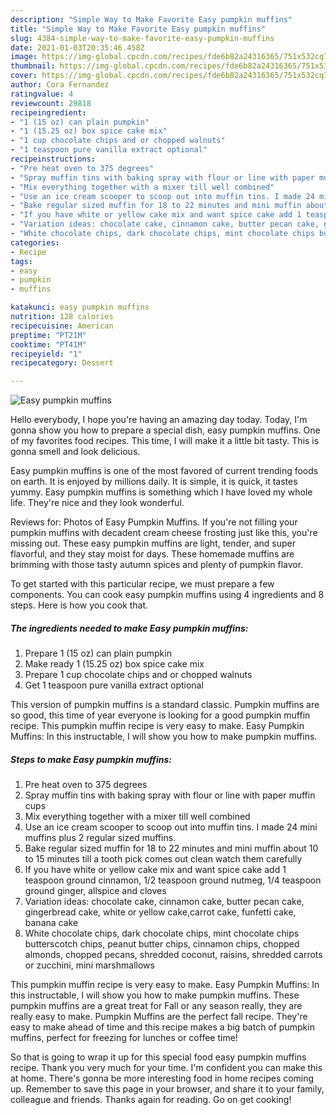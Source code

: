 ```yaml
---
description: "Simple Way to Make Favorite Easy pumpkin muffins"
title: "Simple Way to Make Favorite Easy pumpkin muffins"
slug: 4384-simple-way-to-make-favorite-easy-pumpkin-muffins
date: 2021-01-03T20:35:46.458Z
image: https://img-global.cpcdn.com/recipes/fde6b82a24316365/751x532cq70/easy-pumpkin-muffins-recipe-main-photo.jpg
thumbnail: https://img-global.cpcdn.com/recipes/fde6b82a24316365/751x532cq70/easy-pumpkin-muffins-recipe-main-photo.jpg
cover: https://img-global.cpcdn.com/recipes/fde6b82a24316365/751x532cq70/easy-pumpkin-muffins-recipe-main-photo.jpg
author: Cora Fernandez
ratingvalue: 4
reviewcount: 29818
recipeingredient:
- "1 (15 oz) can plain pumpkin"
- "1 (15.25 oz) box spice cake mix"
- "1 cup chocolate chips and or chopped walnuts"
- "1 teaspoon pure vanilla extract optional"
recipeinstructions:
- "Pre heat oven to 375 degrees"
- "Spray muffin tins with baking spray with flour or line with paper muffin cups"
- "Mix everything together with a mixer till well combined"
- "Use an ice cream scooper to scoop out into muffin tins. I made 24 mini muffins plus 2 regular sized muffins."
- "Bake regular sized muffin for 18 to 22 minutes and mini muffin about 10 to 15 minutes till a tooth pick comes out clean watch them carefully"
- "If you have white or yellow cake mix and want spice cake add 1 teaspoon ground cinnamon, 1/2 teaspoon ground nutmeg, 1/4 teaspoon ground ginger, allspice and cloves"
- "Variation ideas: chocolate cake, cinnamon cake, butter pecan cake, gingerbread cake, white or yellow cake,carrot cake, funfetti cake, banana cake"
- "White chocolate chips, dark chocolate chips, mint chocolate chips butterscotch chips, peanut butter chips, cinnamon chips, chopped almonds, chopped pecans, shredded coconut, raisins, shredded carrots or zucchini, mini marshmallows"
categories:
- Recipe
tags:
- easy
- pumpkin
- muffins

katakunci: easy pumpkin muffins 
nutrition: 128 calories
recipecuisine: American
preptime: "PT21M"
cooktime: "PT41M"
recipeyield: "1"
recipecategory: Dessert

---
```



![Easy pumpkin muffins](https://img-global.cpcdn.com/recipes/fde6b82a24316365/751x532cq70/easy-pumpkin-muffins-recipe-main-photo.jpg)

Hello everybody, I hope you're having an amazing day today. Today, I'm gonna show you how to prepare a special dish, easy pumpkin muffins. One of my favorites food recipes. This time, I will make it a little bit tasty. This is gonna smell and look delicious.

Easy pumpkin muffins is one of the most favored of current trending foods on earth. It is enjoyed by millions daily. It is simple, it is quick, it tastes yummy. Easy pumpkin muffins is something which I have loved my whole life. They're nice and they look wonderful.

Reviews for: Photos of Easy Pumpkin Muffins. If you&#39;re not filling your pumpkin muffins with decadent cream cheese frosting just like this, you&#39;re missing out. These easy pumpkin muffins are light, tender, and super flavorful, and they stay moist for days. These homemade muffins are brimming with those tasty autumn spices and plenty of pumpkin flavor.


To get started with this particular recipe, we must prepare a few components. You can cook easy pumpkin muffins using 4 ingredients and 8 steps. Here is how you cook that.

<!--inarticleads1-->

##### The ingredients needed to make Easy pumpkin muffins:

1. Prepare 1 (15 oz) can plain pumpkin
1. Make ready 1 (15.25 oz) box spice cake mix
1. Prepare 1 cup chocolate chips and or chopped walnuts
1. Get 1 teaspoon pure vanilla extract optional


This version of pumpkin muffins is a standard classic. Pumpkin muffins are so good, this time of year everyone is looking for a good pumpkin muffin recipe. This pumpkin muffin recipe is very easy to make. Easy Pumpkin Muffins: In this instructable, I will show you how to make pumpkin muffins. 

<!--inarticleads2-->

##### Steps to make Easy pumpkin muffins:

1. Pre heat oven to 375 degrees
1. Spray muffin tins with baking spray with flour or line with paper muffin cups
1. Mix everything together with a mixer till well combined
1. Use an ice cream scooper to scoop out into muffin tins. I made 24 mini muffins plus 2 regular sized muffins.
1. Bake regular sized muffin for 18 to 22 minutes and mini muffin about 10 to 15 minutes till a tooth pick comes out clean watch them carefully
1. If you have white or yellow cake mix and want spice cake add 1 teaspoon ground cinnamon, 1/2 teaspoon ground nutmeg, 1/4 teaspoon ground ginger, allspice and cloves
1. Variation ideas: chocolate cake, cinnamon cake, butter pecan cake, gingerbread cake, white or yellow cake,carrot cake, funfetti cake, banana cake
1. White chocolate chips, dark chocolate chips, mint chocolate chips butterscotch chips, peanut butter chips, cinnamon chips, chopped almonds, chopped pecans, shredded coconut, raisins, shredded carrots or zucchini, mini marshmallows


This pumpkin muffin recipe is very easy to make. Easy Pumpkin Muffins: In this instructable, I will show you how to make pumpkin muffins. These pumpkin muffins are a great treat for Fall or any season really, they are really easy to make. Pumpkin Muffins are the perfect fall recipe. They&#39;re easy to make ahead of time and this recipe makes a big batch of pumpkin muffins, perfect for freezing for lunches or coffee time! 

So that is going to wrap it up for this special food easy pumpkin muffins recipe. Thank you very much for your time. I'm confident you can make this at home. There's gonna be more interesting food in home recipes coming up. Remember to save this page in your browser, and share it to your family, colleague and friends. Thanks again for reading. Go on get cooking!
